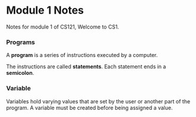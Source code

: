 # Module 1 Notes
Notes for module 1 of CS121, Welcome to CS1. 

### Programs
A **program** is a series of instructions executed by a computer.

The instructions are called **statements**. Each statement ends in a **semicolon**.

### Variable
Variables hold varying values that are set by the user or another part of the program. A variable must be created before being assigned a value.
